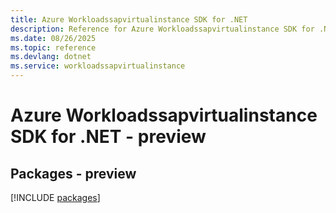 ```yaml
---
title: Azure Workloadssapvirtualinstance SDK for .NET
description: Reference for Azure Workloadssapvirtualinstance SDK for .NET
ms.date: 08/26/2025
ms.topic: reference
ms.devlang: dotnet
ms.service: workloadssapvirtualinstance
---
```

# Azure Workloadssapvirtualinstance SDK for .NET - preview
## Packages - preview
[!INCLUDE [packages](workloadssapvirtualinstance-index.md)]